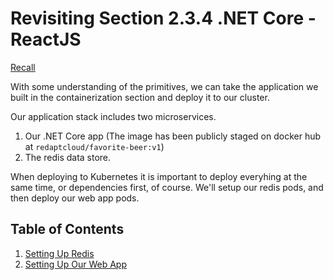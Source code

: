 # Revisiting Section 2.3.4 .NET Core - ReactJS

[Recall](../../02_docker/03_containerization/04_netcore_react.md)

With some understanding of the primitives, we can take the application we built in the containerization section and deploy it to our cluster.

Our application stack includes two microservices. 
1. Our .NET Core app (The image has been publicly staged on docker hub at `redaptcloud/favorite-beer:v1`)
2. The redis data store.

When deploying to Kubernetes it is important to deploy everyhing at the same time, or dependencies first, of course. We'll setup our redis pods, and then deploy our web app pods.

## Table of Contents

1. [Setting Up Redis](01_setting_up_redis.md)
2. [Setting Up Our Web App](02_setting_up_our_web_app.md)
